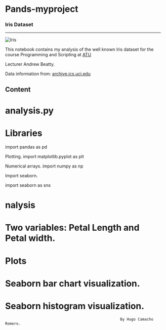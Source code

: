 # Pands-myproject

### Iris Dataset

***


![Iris](https://upload.wikimedia.org/wikipedia/commons/thumb/4/41/Iris_versicolor_3.jpg/640px-Iris_versicolor_3.jpg)



This notebook contains my analysis of the well known Iris dataset for 
the course Programming and Scripting at [ATU](https://vlegalwaymayo.atu.ie/) 

Lecturer Andrew Beatty.


Data information from: [archive.ics.uci.edu](https://archive.ics.uci.edu/dataset/53/iris)


## Content

# analysis.py

# Libraries

import pandas as pd

Plotting.
import matplotlib.pyplot as plt

Numerical arrays.
import numpy as np

Import seaborn.

import seaborn as sns

# nalysis

# Two variables: Petal Length and Petal width.

# Plots

# Seaborn bar chart visualization.

# Seaborn histogram visualization.



                                                        By Hugo Camacho Romero.
